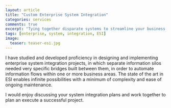 ```yaml
---
layout: article
title: "Custom Enterprise System Integration"
categories: services
comments: true
excerpt: "Tying together disparate systems to streamline your business."
tags: [enterprise, system, integration, ESI]
image:
  teaser: teaser-esi.jpg
---
```


I have studied and developed proficiency in designing and implementing enterprise system integration projects, in which separate information silos needed very specific bridges built between them, in order to automate information flows within one or more business areas.  The state of the art in ESI enables infinite possibilities with a minimum of complexity and ease of ongoing maintenance.

I would enjoy discussing your system integration plans and work together to plan an execute a successful project.

